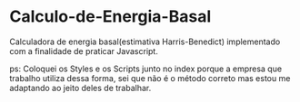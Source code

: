 # Calculo-de-Energia-Basal
Calculadora de energia basal(estimativa Harris-Benedict) implementado com a finalidade de praticar Javascript.

ps: Coloquei os Styles e os Scripts junto no index porque a empresa que trabalho utiliza dessa forma, sei que não é o método correto mas estou me adaptando ao jeito deles de trabalhar.
